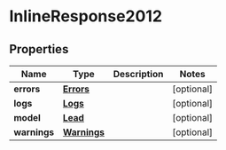 # InlineResponse2012

## Properties
Name | Type | Description | Notes
------------ | ------------- | ------------- | -------------
**errors** | [**Errors**](Errors.md) |  |  [optional]
**logs** | [**Logs**](Logs.md) |  |  [optional]
**model** | [**Lead**](Lead.md) |  |  [optional]
**warnings** | [**Warnings**](Warnings.md) |  |  [optional]
